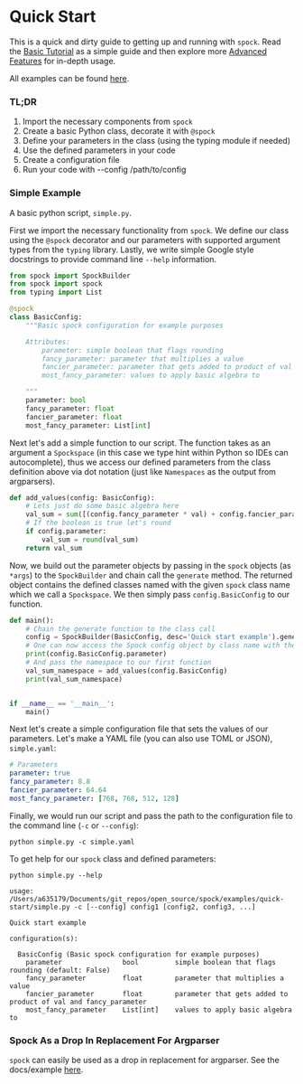 # Quick Start

This is a quick and dirty guide to getting up and running with `spock`. Read the 
[Basic Tutorial](basics/About.md) as a simple guide and then explore more
[Advanced Features](advanced_features/About.md) for in-depth usage.

All examples can be found [here](https://github.com/fidelity/spock/blob/master/examples).

### TL;DR
1. Import the necessary components from `spock`
2. Create a basic Python class, decorate it with `@spock`
3. Define your parameters in the class (using the typing module if needed)
4. Use the defined parameters in your code 
5. Create a configuration file
6. Run your code with --config /path/to/config

### Simple Example

A basic python script, `simple.py`.

First we import the necessary functionality from `spock`. We define our class using the `@spock` decorator and our 
parameters with supported argument types from the `typing` library. Lastly, we write simple Google style 
docstrings to provide command line `--help` information.

```python
from spock import SpockBuilder
from spock import spock
from typing import List

@spock
class BasicConfig:
    """Basic spock configuration for example purposes

    Attributes:
        parameter: simple boolean that flags rounding
        fancy_parameter: parameter that multiplies a value
        fancier_parameter: parameter that gets added to product of val and fancy_parameter
        most_fancy_parameter: values to apply basic algebra to

    """
    parameter: bool
    fancy_parameter: float
    fancier_parameter: float
    most_fancy_parameter: List[int]
```

Next let's add a simple function to our script. The function takes as an argument a `Spockspace` (in this case we type
hint within Python so IDEs can autocomplete), thus we access our defined parameters from the class definition above via 
dot notation (just like `Namespaces` as the output from argparsers).

```python
def add_values(config: BasicConfig):
    # Lets just do some basic algebra here
    val_sum = sum([(config.fancy_parameter * val) + config.fancier_parameter for val in config.most_fancy_parameter])
    # If the boolean is true let's round
    if config.parameter:
        val_sum = round(val_sum)
    return val_sum
```

Now, we build out the parameter objects by passing in the `spock` objects (as `*args`) to the `SpockBuilder` 
and chain call the `generate` method. The returned object contains the defined classes named with the given
`spock` class name which we call a `Spockspace`. We then simply pass `config.BasicConfig` to our function.

```python
def main():
    # Chain the generate function to the class call
    config = SpockBuilder(BasicConfig, desc='Quick start example').generate()
    # One can now access the Spock config object by class name with the returned namespace
    print(config.BasicConfig.parameter)
    # And pass the namespace to our first function
    val_sum_namespace = add_values(config.BasicConfig)
    print(val_sum_namespace)


if __name__ == '__main__':
    main()
```

Next let's create a simple configuration file that sets the values of our parameters. Let's make a YAML file (you can 
also use TOML or JSON), `simple.yaml`:

```yaml
# Parameters
parameter: true
fancy_parameter: 8.8
fancier_parameter: 64.64
most_fancy_parameter: [768, 768, 512, 128]
```

Finally, we would run our script and pass the path to the configuration file to the command line (`-c` or `--config`):

```shell
python simple.py -c simple.yaml
```

To get help for our `spock` class and defined parameters:

```shell
python simple.py --help
```

```shell
usage: /Users/a635179/Documents/git_repos/open_source/spock/examples/quick-start/simple.py -c [--config] config1 [config2, config3, ...]

Quick start example

configuration(s):

  BasicConfig (Basic spock configuration for example purposes)
    parameter               bool         simple boolean that flags rounding (default: False)
    fancy_parameter         float        parameter that multiplies a value 
    fancier_parameter       float        parameter that gets added to product of val and fancy_parameter 
    most_fancy_parameter    List[int]    values to apply basic algebra to 
```

### Spock As a Drop In Replacement For Argparser

`spock` can easily be used as a drop in replacement for argparser. 
See the docs/example [here](https://fidelity.github.io/spock/docs/ArgParser-Replacement/).